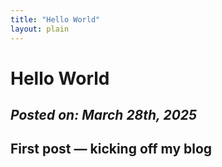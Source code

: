 ```yaml
---
title: "Hello World"
layout: plain
---
```

# **Hello World**
*Posted on: March 28th, 2025*
---
First post — kicking off my blog
---
